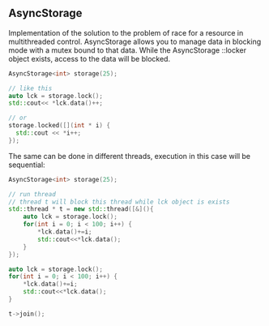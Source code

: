 ## AsyncStorage

Implementation of the solution to the problem of race for a resource in multithreaded control.
AsyncStorage allows you to manage data in blocking mode with a mutex bound to that data.
While the AsyncStorage <T>::locker object exists, access to the data will be blocked.

```C++
AsyncStorage<int> storage(25);

// like this
auto lck = storage.lock();
std::cout<< *lck.data()++;

// or
storage.locked([](int * i) {
  std::cout << *i++;
});
```
The same can be done in different threads, execution in this case will be sequential:
```C++
AsyncStorage<int> storage(25);

// run thread
// thread t will block this thread while lck object is exists
std::thread * t = new std::thread([&](){
    auto lck = storage.lock();
    for(int i = 0; i < 100; i++) {
        *lck.data()+=i;
        std::cout<<*lck.data();
    }
});

auto lck = storage.lock();
for(int i = 0; i < 100; i++) {
    *lck.data()+=i;
    std::cout<<*lck.data();
}

t->join();
```
